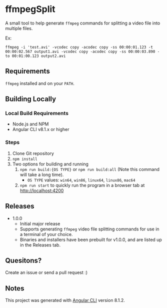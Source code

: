 # ffmpegSplit

A small tool to help generate `ffmpeg` commands for splitting a video file into multiple files.

Ex:

```
ffmpeg -i 'test.avi' -vcodec copy -acodec copy -ss 00:00:01.123 -t 00:00:02.567 output1.avi -vcodec copy -acodec copy -ss 00:00:03.890 -to 00:01:00.123 output2.avi 
```

## Requirements

`ffmpeg` installed and on your `PATH`.

## Building Locally

### Local Build Requirements

* Node.js and NPM
* Angular CLI v8.1.x or higher

### Steps

1. Clone Git repository
1. `npm install`
1. Two options for building and running
   1. `npm run build:{OS TYPE}` or `npm run build:all` (Note this command will take a long time).
      * `OS TYPE` values:  `win64`, `win86`, `linux64`, `linux86`, `mac64`
   1. `npm run start` to quickly run the program in a browser tab at <http://localhost:4200>

## Releases

* 1.0.0
  * Initial major release
  * Supports generating `ffmpeg` video file splitting commands for use in a terminal of your choice.
  * Binaries and installers have been prebuilt for v1.0.0, and are listed up in the Releases tab.

## Quesitons?

Create an issue or send a pull request :)

## Notes

This project was generated with [Angular CLI](https://github.com/angular/angular-cli) version 8.1.2.
